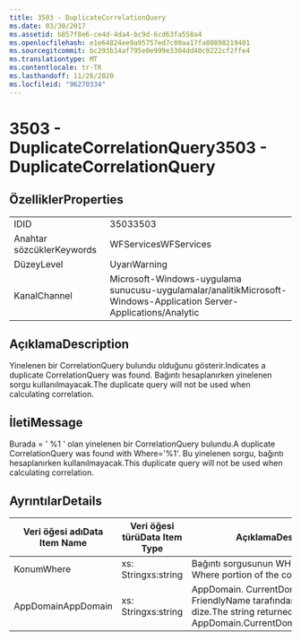 ```yaml
---
title: 3503 - DuplicateCorrelationQuery
ms.date: 03/30/2017
ms.assetid: b857f8e6-ce4d-4da4-bc9d-6cd63fa558a4
ms.openlocfilehash: e1e64824ee9a95757ed7c00aa17fa80898219401
ms.sourcegitcommit: bc293b14af795e0e999e3304dd40c0222cf2ffe4
ms.translationtype: MT
ms.contentlocale: tr-TR
ms.lasthandoff: 11/26/2020
ms.locfileid: "96270334"
---
```

# <a name="3503---duplicatecorrelationquery"></a><span data-ttu-id="037c6-102">3503 - DuplicateCorrelationQuery</span><span class="sxs-lookup"><span data-stu-id="037c6-102">3503 - DuplicateCorrelationQuery</span></span>

## <a name="properties"></a><span data-ttu-id="037c6-103">Özellikler</span><span class="sxs-lookup"><span data-stu-id="037c6-103">Properties</span></span>  
  
|||  
|-|-|  
|<span data-ttu-id="037c6-104">ID</span><span class="sxs-lookup"><span data-stu-id="037c6-104">ID</span></span>|<span data-ttu-id="037c6-105">3503</span><span class="sxs-lookup"><span data-stu-id="037c6-105">3503</span></span>|  
|<span data-ttu-id="037c6-106">Anahtar sözcükler</span><span class="sxs-lookup"><span data-stu-id="037c6-106">Keywords</span></span>|<span data-ttu-id="037c6-107">WFServices</span><span class="sxs-lookup"><span data-stu-id="037c6-107">WFServices</span></span>|  
|<span data-ttu-id="037c6-108">Düzey</span><span class="sxs-lookup"><span data-stu-id="037c6-108">Level</span></span>|<span data-ttu-id="037c6-109">Uyarı</span><span class="sxs-lookup"><span data-stu-id="037c6-109">Warning</span></span>|  
|<span data-ttu-id="037c6-110">Kanal</span><span class="sxs-lookup"><span data-stu-id="037c6-110">Channel</span></span>|<span data-ttu-id="037c6-111">Microsoft-Windows-uygulama sunucusu-uygulamalar/analitik</span><span class="sxs-lookup"><span data-stu-id="037c6-111">Microsoft-Windows-Application Server-Applications/Analytic</span></span>|  
  
## <a name="description"></a><span data-ttu-id="037c6-112">Açıklama</span><span class="sxs-lookup"><span data-stu-id="037c6-112">Description</span></span>  

 <span data-ttu-id="037c6-113">Yinelenen bir CorrelationQuery bulundu olduğunu gösterir.</span><span class="sxs-lookup"><span data-stu-id="037c6-113">Indicates a duplicate CorrelationQuery was found.</span></span> <span data-ttu-id="037c6-114">Bağıntı hesaplanırken yinelenen sorgu kullanılmayacak.</span><span class="sxs-lookup"><span data-stu-id="037c6-114">The duplicate query will not be used when calculating correlation.</span></span>  
  
## <a name="message"></a><span data-ttu-id="037c6-115">İleti</span><span class="sxs-lookup"><span data-stu-id="037c6-115">Message</span></span>  

 <span data-ttu-id="037c6-116">Burada = ' %1 ' olan yinelenen bir CorrelationQuery bulundu.</span><span class="sxs-lookup"><span data-stu-id="037c6-116">A duplicate CorrelationQuery was found with Where='%1'.</span></span> <span data-ttu-id="037c6-117">Bu yinelenen sorgu, bağıntı hesaplanırken kullanılmayacak.</span><span class="sxs-lookup"><span data-stu-id="037c6-117">This duplicate query will not be used when calculating correlation.</span></span>  
  
## <a name="details"></a><span data-ttu-id="037c6-118">Ayrıntılar</span><span class="sxs-lookup"><span data-stu-id="037c6-118">Details</span></span>  
  
|<span data-ttu-id="037c6-119">Veri öğesi adı</span><span class="sxs-lookup"><span data-stu-id="037c6-119">Data Item Name</span></span>|<span data-ttu-id="037c6-120">Veri öğesi türü</span><span class="sxs-lookup"><span data-stu-id="037c6-120">Data Item Type</span></span>|<span data-ttu-id="037c6-121">Açıklama</span><span class="sxs-lookup"><span data-stu-id="037c6-121">Description</span></span>|  
|--------------------|--------------------|-----------------|  
|<span data-ttu-id="037c6-122">Konum</span><span class="sxs-lookup"><span data-stu-id="037c6-122">Where</span></span>|<span data-ttu-id="037c6-123">xs: String</span><span class="sxs-lookup"><span data-stu-id="037c6-123">xs:string</span></span>|<span data-ttu-id="037c6-124">Bağıntı sorgusunun WHERE kısmı.</span><span class="sxs-lookup"><span data-stu-id="037c6-124">The Where portion of the correlation query.</span></span>|  
|<span data-ttu-id="037c6-125">AppDomain</span><span class="sxs-lookup"><span data-stu-id="037c6-125">AppDomain</span></span>|<span data-ttu-id="037c6-126">xs: String</span><span class="sxs-lookup"><span data-stu-id="037c6-126">xs:string</span></span>|<span data-ttu-id="037c6-127">AppDomain. CurrentDomain. FriendlyName tarafından döndürülen dize.</span><span class="sxs-lookup"><span data-stu-id="037c6-127">The string returned by AppDomain.CurrentDomain.FriendlyName.</span></span>|
